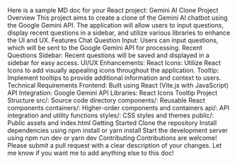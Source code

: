Here is a sample MD doc for your React project:
Gemini AI Clone Project
Overview
This project aims to create a clone of the Gemini AI chatbot using the Google Gemini API. The application will allow users to input questions, display recent questions in a sidebar, and utilize various libraries to enhance the UI and UX.
Features
Chat Question Input: Users can input questions, which will be sent to the Google Gemini API for processing.
Recent Questions Sidebar: Recent questions will be saved and displayed in a sidebar for easy access.
UI/UX Enhancements:
React Icons: Utilize React Icons to add visually appealing icons throughout the application.
Tooltip: Implement tooltips to provide additional information and context to users.
Technical Requirements
Frontend: Built using React (Vite.js with JavaScript)
API Integration: Google Gemini API
Libraries:
React Icons
Tooltip
Project Structure
src/: Source code directory
components/: Reusable React components
containers/: Higher-order components and containers
api/: API integration and utility functions
styles/: CSS styles and themes
public/: Public assets and index.html
Getting Started
Clone the repository
Install dependencies using npm install or yarn install
Start the development server using npm run dev or yarn dev
Contributing
Contributions are welcome! Please submit a pull request with a clear description of your changes.
Let me know if you want me to add anything else to this doc!